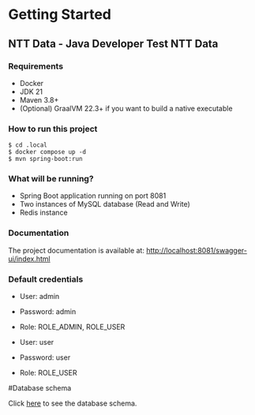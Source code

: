 # Getting Started 

## NTT Data - Java Developer Test NTT Data

### Requirements
* Docker
* JDK 21
* Maven 3.8+
* (Optional) GraalVM 22.3+ if you want to build a native executable

### How to run this project

```
$ cd .local
$ docker compose up -d
$ mvn spring-boot:run
```

### What will be running?

* Spring Boot application running on port 8081
* Two instances of MySQL database (Read and Write)
* Redis instance

### Documentation

The project documentation is available at: [http://localhost:8081/swagger-ui/index.html](http://localhost:8081/swagger-ui/index.html)

### Default credentials

* User: admin
* Password: admin
* Role: ROLE_ADMIN, ROLE_USER

* User: user
* Password: user
* Role: ROLE_USER

#Database schema

Click [here](https://drawsql.app/teams/car/diagrams/bank) to see the database schema.
